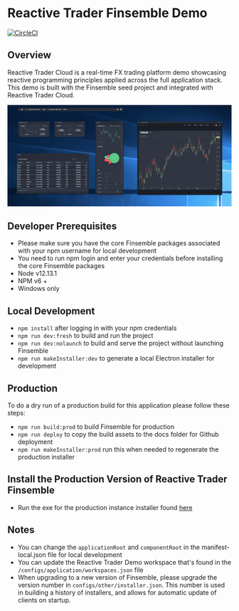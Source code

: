 # Reactive Trader Finsemble Demo

[![CircleCI](https://circleci.com/gh/AdaptiveConsulting/ReactiveTraderCloud-Finsemble/tree/master.svg?style=svg&circle-token=c9a64a94d9b308c65df792b7af0412b0a2310a12)](https://circleci.com/gh/AdaptiveConsulting/ReactiveTraderCloud-Finsemble/tree/master)

## Overview

Reactive Trader Cloud is a real-time FX trading platform demo showcasing reactive programming principles applied across the full application stack.
This demo is built with the Finsemble seed project and integrated with Reactive Trader Cloud.

![image](/assets/img/RTF.png)

## Developer Prerequisites

- Please make sure you have the core Finsemble packages associated with your npm username for local development
- You need to run npm login and enter your credentials before installing the core Finsemble packages
- Node v12.13.1
- NPM v6 +
- Windows only

## Local Development

- `npm install` after logging in with your npm credentials
- `npm run dev:fresh` to build and run the project
- `npm run dev:nolaunch` to build and serve the project without launching Finsemble
- `npm run makeInstaller:dev` to generate a local Electron installer for development

## Production

To do a dry run of a production build for this application please follow these steps:

- `npm run build:prod` to build Finsemble for production
- `npm run deploy` to copy the build assets to the docs folder for Github deployment
- `npm run makeInstaller:prod` run this when needed to regenerate the production installer

## Install the Production Version of Reactive Trader Finsemble

- Run the exe for the production instance installer found [here](https://storage.googleapis.com/reactive-trader-finsemble/pkg/ReactiveTraderFinsemble.exe)

## Notes

- You can change the `applicationRoot` and `componentRoot` in the manifest-local.json file for local development
- You can update the Reactive Trader Demo workspace that's found in the `/configs/application/workspaces.json` file
- When upgrading to a new version of Finsemble, please upgrade the version number in `configs/other/installer.json`. This number is used in building a history of installers, and allows for automatic update of clients on startup.
